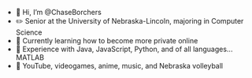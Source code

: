 - 👋 Hi, I’m @ChaseBorchers
- ✏️ Senior at the University of Nebraska-Lincoln, majoring in Computer Science
- 🌱 Currently learning how to become more private online
- 🧠 Experience with Java, JavaScript, Python, and of all languages... MATLAB
- 🩷 YouTube, videogames, anime, music, and Nebraska volleyball

<!---
ChaseBorchers/ChaseBorchers is a ✨ special ✨ repository because its `README.md` (this file) appears on your GitHub profile.
You can click the Preview link to take a look at your changes.
--->
